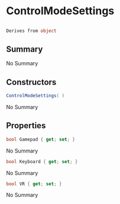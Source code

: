 # ControlModeSettings

## 
```c#
Derives from object
```

## Summary

No Summary
## Constructors

```c#
ControlModeSettings( ) 
```
No Summary
## Properties

```c#
bool Gamepad { get; set; } 
```
No Summary
```c#
bool Keyboard { get; set; } 
```
No Summary
```c#
bool VR { get; set; } 
```
No Summary
